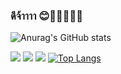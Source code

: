 ###  ดีจ้าาาา 😊🐱‍🏍🐱‍💻👋


![Anurag's GitHub stats](https://github-readme-stats.vercel.app/api?username=pakawatkung&show_icons=true&theme=synthwave) 




![](https://github-profile-summary-cards.vercel.app/api/cards/profile-details?username=pakawatkung&theme=vue)
![](http://github-profile-summary-cards.vercel.app/api/cards/repos-per-language?username=pakawatkung&theme=default)
![](http://github-profile-summary-cards.vercel.app/api/cards/most-commit-language?username=pakawatkung&theme=default)
[![Top Langs](https://github-readme-stats.vercel.app/api/top-langs/?username=pakawatkung&layout=demo)](https://github.com/anuraghazra/github-readme-stats)
